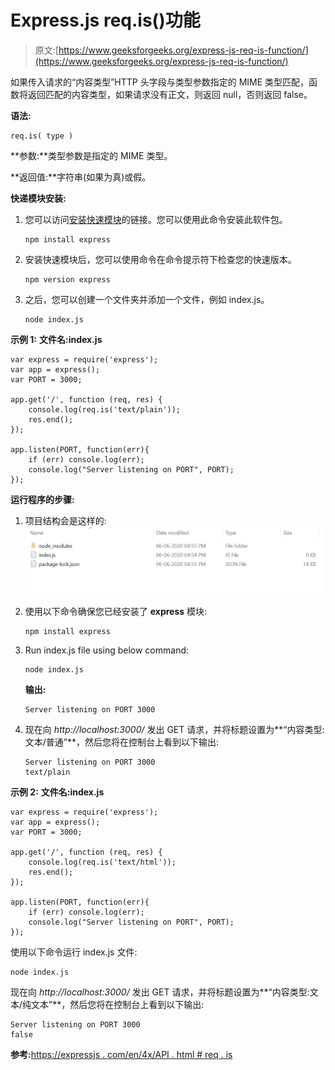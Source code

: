 # Express.js req.is()功能

> 原文:[https://www.geeksforgeeks.org/express-js-req-is-function/](https://www.geeksforgeeks.org/express-js-req-is-function/)

如果传入请求的“内容类型”HTTP 头字段与类型参数指定的 MIME 类型匹配，函数将返回匹配的内容类型，如果请求没有正文，则返回 null，否则返回 false。

**语法:**

```
req.is( type )
```

**参数:**类型参数是指定的 MIME 类型。

**返回值:**字符串(如果为真)或假。

**快递模块安装:**

1.  您可以访问[安装快速模块](https://www.npmjs.com/package/express)的链接。您可以使用此命令安装此软件包。

    ```
    npm install express
    ```

2.  安装快速模块后，您可以使用命令在命令提示符下检查您的快速版本。

    ```
    npm version express
    ```

3.  之后，您可以创建一个文件夹并添加一个文件，例如 index.js。

    ```
    node index.js
    ```

**示例 1:** **文件名:index.js**

```
var express = require('express');
var app = express();
var PORT = 3000;

app.get('/', function (req, res) {
    console.log(req.is('text/plain')); 
    res.end();
});

app.listen(PORT, function(err){
    if (err) console.log(err);
    console.log("Server listening on PORT", PORT);
});
```

**运行程序的步骤:**

1.  项目结构会是这样的:
    ![](img/3209d9b4369c180282a34be8070d7d6e.png)
2.  使用以下命令确保您已经安装了 **express** 模块:

    ```
    npm install express
    ```

3.  Run index.js file using below command:

    ```
    node index.js
    ```

    **输出:**

    ```
    Server listening on PORT 3000

    ```

4.  现在向 *http://localhost:3000/* 发出 GET 请求，并将标题设置为**“内容类型:文本/普通”**，然后您将在控制台上看到以下输出:

    ```
    Server listening on PORT 3000
    text/plain

    ```

**示例 2:** **文件名:index.js**

```
var express = require('express');
var app = express();
var PORT = 3000;

app.get('/', function (req, res) {
    console.log(req.is('text/html')); 
    res.end();
});

app.listen(PORT, function(err){
    if (err) console.log(err);
    console.log("Server listening on PORT", PORT);
});
```

使用以下命令运行 index.js 文件:

```
node index.js
```

现在向 *http://localhost:3000/* 发出 GET 请求，并将标题设置为**“内容类型:文本/纯文本”**，然后您将在控制台上看到以下输出:

```
Server listening on PORT 3000
false

```

**参考:**[https://expressjs . com/en/4x/API . html # req . is](https://expressjs.com/en/4x/api.html#req.is)